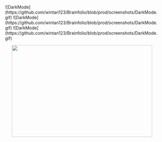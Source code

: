 


<p float="left">
  ![DarkMode](https://github.com/wintan123/Brainfolio/blob/prod/screenshots/DarkMode.gif)
  ![DarkMode](https://github.com/wintan123/Brainfolio/blob/prod/screenshots/DarkMode.gif)
  ![DarkMode](https://github.com/wintan123/Brainfolio/blob/prod/screenshots/DarkMode.gif)
</p>

<p align="center">
  <img width="460" height="300" src="https://github.com/wintan123/Brainfolio/blob/prod/screenshots/LogoDark.png">
</p>
